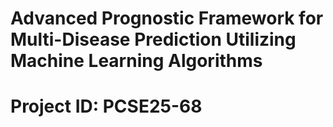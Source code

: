 # Advanced Prognostic Framework for Multi-Disease Prediction Utilizing Machine Learning Algorithms
# Project ID: PCSE25-68
